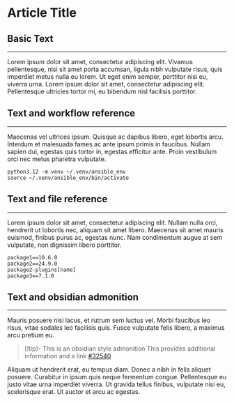 # Article Title

## Basic Text

---

Lorem ipsum dolor sit amet, consectetur adipiscing elit. Vivamus pellentesque, nisi sit amet porta accumsan, ligula nibh vulputate risus, quis imperdiet metus nulla eu lorem. Ut eget enim semper, porttitor nisi eu, viverra urna. Lorem ipsum dolor sit amet, consectetur adipiscing elit. Pellentesque ultricies tortor mi, eu bibendum nisl facilisis porttitor.

## Text and workflow reference

---

Maecenas vel ultrices ipsum. Quisque ac dapibus libero, eget lobortis arcu. Interdum et malesuada fames ac ante ipsum primis in faucibus. Nullam sapien dui, egestas quis tortor in, egestas efficitur ante. Proin vestibulum orci nec metus pharetra vulputate.

```shell
python3.12 -m venv ~/.venv/ansible_env
source ~/.venv/ansible_env/bin/activate
```

## Text and file reference

---

Lorem ipsum dolor sit amet, consectetur adipiscing elit. Nullam nulla orci, hendrerit ut lobortis nec, aliquam sit amet libero. Maecenas sit amet mauris euismod, finibus purus ac, egestas nunc. Nam condimentum augue at sem vulputate, non dignissim libero porttitor.

```shell
package1==10.6.0
package2==24.9.0
package2-plugins[name]
package3==7.1.0
```

## Text and obsidian admonition

---

Mauris posuere nisi lacus, et rutrum sem luctus vel. Morbi faucibus leo risus, vitae sodales leo facilisis quis. Fusce vulputate felis libero, a maximus arcu pretium eu.

> [!tip]- This is an obsidian style admonition
> This provides additional information and a link [#32540](https://github.com/ansible/molecule/issues/2540).

Aliquam ut hendrerit erat, eu tempus diam. Donec a nibh in felis aliquet posuere. Curabitur in ipsum quis neque fermentum congue. Pellentesque eu justo vitae urna imperdiet viverra. Ut gravida tellus finibus, vulputate nisi eu, scelerisque erat. Ut auctor et arcu ac egestas.
